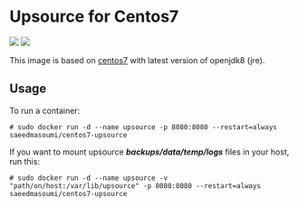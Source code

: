 # Upsource for Centos7

[![](https://badge.imagelayers.io/saeedmasoumi/centos7-upsource:latest.svg)](https://imagelayers.io/?images=saeedmasoumi/centos7-upsource:latest 'Get your own badge on imagelayers.io') [![](https://img.shields.io/badge/upsource-v2.5.5074-blue.svg)](https://www.jetbrains.com/upsource/download/)

This image is based on [centos7](https://hub.docker.com/r/saeedmasoumi/centos7-openjdk8/) with latest version of openjdk8 (jre).

## Usage

To run a container:

```
# sudo docker run -d --name upsource -p 8080:8080 --restart=always saeedmasoumi/centos7-upsource
```

If you want to mount upsource **_backups/data/temp/logs_** files in your host, run this: 


```
# sudo docker run -d --name upsource -v "path/on/host:/var/lib/upsource" -p 8080:8080 --restart=always saeedmasoumi/centos7-upsource
```
